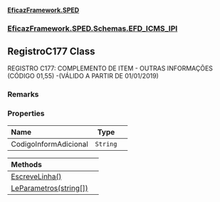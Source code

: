 #### [EficazFramework.SPED](EficazFrameworkSPED.md 'EficazFramework SPED')
### [EficazFramework.SPED.Schemas.EFD_ICMS_IPI](EficazFramework.SPED.Schemas.EFD_ICMS_IPI.md 'EficazFramework.SPED.Schemas.EFD_ICMS_IPI')

## RegistroC177 Class

REGISTRO C177: COMPLEMENTO DE ITEM - OUTRAS INFORMAÇÕES (CÓDIGO 01,55) -(VÁLIDO A PARTIR DE 01/01/2019)

### Remarks
### Properties

| Name | Type | |
| :--- | :---: | :--- |
| CodigoInformAdicional | `String` |  |

| Methods | |
| :--- | :--- |
| [EscreveLinha()](EficazFramework.SPED.Schemas.EFD_ICMS_IPI/RegistroC177/EscreveLinha().md 'EficazFramework.SPED.Schemas.EFD_ICMS_IPI.RegistroC177.EscreveLinha()') | |
| [LeParametros(string[])](EficazFramework.SPED.Schemas.EFD_ICMS_IPI/RegistroC177/LeParametros(string[]).md 'EficazFramework.SPED.Schemas.EFD_ICMS_IPI.RegistroC177.LeParametros(string[])') | |
